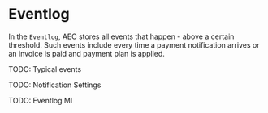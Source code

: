 # Eventlog

In the `Eventlog`, AEC stores all events that happen - above a certain threshold. Such events include every time a payment notification arrives or an invoice is paid and payment plan is applied.

TODO: Typical events

TODO: Notification Settings

TODO: Eventlog MI

